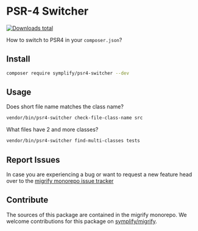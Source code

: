 # PSR-4 Switcher

[![Downloads total](https://img.shields.io/packagist/dt/symplify/psr4-switcher.svg?style=flat-square)](https://packagist.org/packages/symplify/psr4-switcher/stats)

How to switch to PSR4 in your `composer.json`?

## Install

```bash
composer require symplify/psr4-switcher --dev
```

## Usage

Does short file name matches the class name?

```bash
vendor/bin/psr4-switcher check-file-class-name src
```

What files have 2 and more classes?

```bash
vendor/bin/psr4-switcher find-multi-classes tests
```

## Report Issues

In case you are experiencing a bug or want to request a new feature head over to the [migrify monorepo issue tracker](https://github.com/symplify/symplify/issues)

## Contribute

The sources of this package are contained in the migrify monorepo. We welcome contributions for this package on [symplify/migrify](https://github.com/symplify/migrify).
